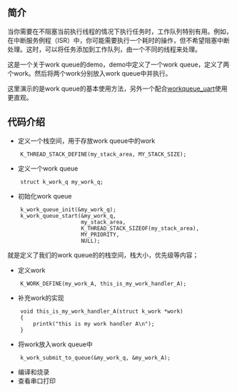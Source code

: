 ## 简介
当你需要在不阻塞当前执行线程的情况下执行任务时，工作队列特别有用。例如，在中断服务例程（ISR）中，你可能需要执行一个耗时的操作，但不希望阻塞中断处理。这时，可以将任务添加到工作队列，由一个不同的线程来处理。

这是一个关于work queue的demo，demo中定义了一个work queue，定义了两个work。然后将两个work分别放入work queue中并执行。

这里演示的是work queue的基本使用方法，另外一个配合[workqueue_uart](D5_workqueue\workqueue_uart)使用更直观。

## 代码介绍
* 定义一个栈空间，用于存放work queue中的work
```
    K_THREAD_STACK_DEFINE(my_stack_area, MY_STACK_SIZE);
```
* 定义一个work queue
```
    struct k_work_q my_work_q;
```
* 初始化work queue
```
    k_work_queue_init(&my_work_q);
	k_work_queue_start(&my_work_q,
					   my_stack_area,
					   K_THREAD_STACK_SIZEOF(my_stack_area),
					   MY_PRIORITY,
					   NULL);
```
就是定义了我们的work queue的的栈空间，栈大小，优先级等内容；
* 定义work
```
    K_WORK_DEFINE(my_work_A, this_is_my_work_handler_A);
```
* 补充work的实现
```
    void this_is_my_work_handler_A(struct k_work *work)
    {
        printk("this is my work handler A\n");
    }
```
* 将work放入work queue中
```
    k_work_submit_to_queue(&my_work_q, &my_work_A);
```
* 编译和烧录
* 查看串口打印